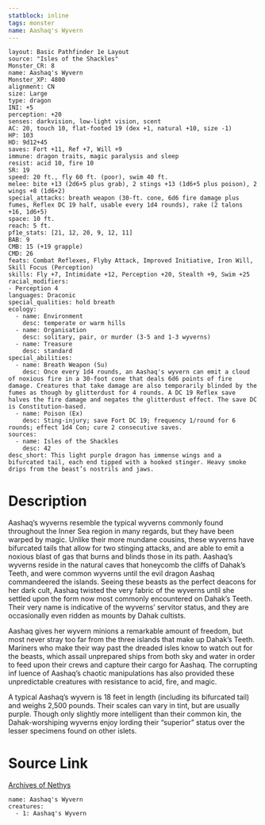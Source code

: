 ```yaml
---
statblock: inline
tags: monster
name: Aashaq's Wyvern
---
```

```statblock
layout: Basic Pathfinder 1e Layout
source: "Isles of the Shackles"
Monster_CR: 8
name: Aashaq's Wyvern
Monster_XP: 4800
alignment: CN
size: Large
type: dragon
INI: +5
perception: +20
senses: darkvision, low-light vision, scent
AC: 20, touch 10, flat-footed 19 (dex +1, natural +10, size -1)
HP: 103
HD: 9d12+45
saves: Fort +11, Ref +7, Will +9
immune: dragon traits, magic paralysis and sleep
resist: acid 10, fire 10
SR: 19
speed: 20 ft., fly 60 ft. (poor), swim 40 ft.
melee: bite +13 (2d6+5 plus grab), 2 stings +13 (1d6+5 plus poison), 2 wings +8 (1d6+2)
special_attacks: breath weapon (30-ft. cone, 6d6 fire damage plus fumes, Reflex DC 19 half, usable every 1d4 rounds), rake (2 talons +16, 1d6+5)
space: 10 ft.
reach: 5 ft.
pf1e_stats: [21, 12, 20, 9, 12, 11]
BAB: 9
CMB: 15 (+19 grapple)
CMD: 26
feats: Combat Reflexes, Flyby Attack, Improved Initiative, Iron Will, Skill Focus (Perception)
skills: Fly +7, Intimidate +12, Perception +20, Stealth +9, Swim +25
racial_modifiers:
- Perception 4
languages: Draconic
special_qualities: hold breath
ecology:
  - name: Environment
    desc: temperate or warm hills
  - name: Organisation
    desc: solitary, pair, or murder (3-5 and 1-3 wyverns)
  - name: Treasure
    desc: standard
special_abilities:
  - name: Breath Weapon (Su)
    desc: Once every 1d4 rounds, an Aashaq's wyvern can emit a cloud of noxious fire in a 30-foot cone that deals 6d6 points of fire damage. Creatures that take damage are also temporarily blinded by the fumes as though by glitterdust for 4 rounds. A DC 19 Reflex save halves the fire damage and negates the glitterdust effect. The save DC is Constitution-based.
  - name: Poison (Ex)
    desc: Sting-injury; save Fort DC 19; frequency 1/round for 6 rounds; effect 1d4 Con; cure 2 consecutive saves.
sources:
  - name: Isles of the Shackles
    desc: 42
desc_short: This light purple dragon has immense wings and a bifurcated tail, each end tipped with a hooked stinger. Heavy smoke drips from the beast’s nostrils and jaws.
```
# Description
Aashaq’s wyverns resemble the typical wyverns commonly found throughout the Inner Sea region in many regards, but they have been warped by magic. Unlike their more mundane cousins, these wyverns have bifurcated tails that allow for two stinging attacks, and are able to emit a noxious blast of gas that burns and blinds those in its path. Aashaq’s wyverns reside in the natural caves that honeycomb the cliffs of Dahak’s Teeth, and were common wyverns until the evil dragon Aashaq commandeered the islands. Seeing these beasts as the perfect deacons for her dark cult, Aashaq twisted the very fabric of the wyverns until she settled upon the form now most commonly encountered on Dahak’s Teeth. Their very name is indicative of the wyverns’ servitor status, and they are occasionally even ridden as mounts by Dahak cultists.

Aashaq gives her wyvern minions a remarkable amount of freedom, but most never stray too far from the three islands that make up Dahak’s Teeth. Mariners who make their way past the dreaded isles know to watch out for the beasts, which assail unprepared ships from both sky and water in order to feed upon their crews and capture their cargo for Aashaq. The corrupting inf luence of Aashaq’s chaotic manipulations has also provided these unpredictable creatures with resistance to acid, fire, and magic.

A typical Aashaq’s wyvern is 18 feet in length (including its bifurcated tail) and weighs 2,500 pounds. Their scales can vary in tint, but are usually purple. Though only slightly more intelligent than their common kin, the Dahak-worshiping wyverns enjoy lording their “superior” status over the lesser specimens found on other islets.
# Source Link
[Archives of Nethys](https://aonprd.com/MonsterDisplay.aspx?ItemName=Aashaq%27s%20Wyvern)
```encounter-table
name: Aashaq's Wyvern
creatures:
  - 1: Aashaq's Wyvern
```
